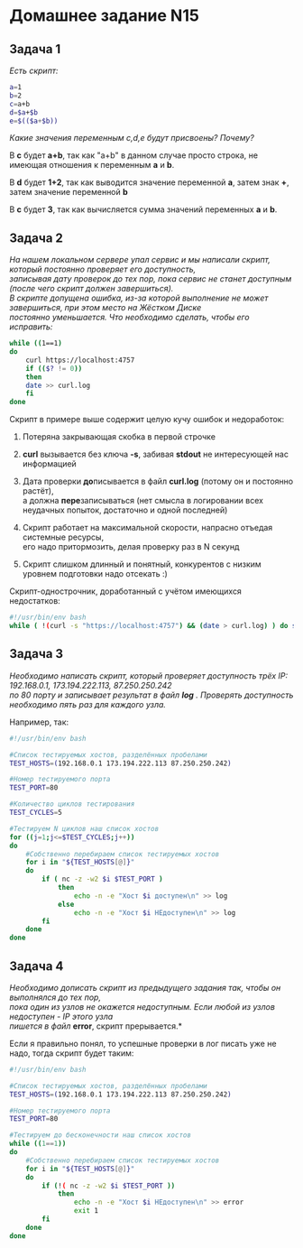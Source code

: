 Домашнее задание N15
====================

Задача 1
--------
  
*Есть скрипт:*
```bash
a=1
b=2
c=a+b
d=$a+$b
e=$(($a+$b))
```
*Какие значения переменным c,d,e будут присвоены? Почему?*

В **c** будет **a+b**, так как "a+b" в данном случае просто строка, не имеющая отношения к переменным **a** и **b**.  
  
В **d** будет **1+2**, так как выводится значение переменной **а**, затем знак **+**, затем значение переменной **b**  
  
В **c** будет **3**, так как вычисляется сумма значений переменных **a** и **b**.  
  
Задача 2
--------
  
*На нашем локальном сервере упал сервис и мы написали скрипт, который постоянно проверяет его доступность,  
записывая дату проверок до тех пор, пока сервис не станет доступным (после чего скрипт должен завершиться).  
В скрипте допущена ошибка, из-за которой выполнение не может завершиться, при этом место на Жёстком Диске  
постоянно уменьшается. Что необходимо сделать, чтобы его исправить:*
```bash
while ((1==1)
do
    curl https://localhost:4757
    if (($? != 0))
    then
	date >> curl.log
    fi
done
```

Скрипт в примере выше содержит целую кучу ошибок и недоработок:  
1. Потеряна закрывающая скобка в первой строчке  
  
2. **curl** вызывается без ключа **-s**, забивая **stdout** не интересующей нас информацией  
  
3. Дата проверки **до**писывается в файл **curl.log** (потому он и постоянно растёт),  
а должна **пере**записываться (нет смысла в логировании всех неудачных попыток, достаточно и одной последней)  
  
4. Скрипт работает на максимальной скорости, напрасно отъедая системные ресурсы,  
его надо притормозить, делая проверку раз в N секунд  
  
5. Скрипт слишком длинный и понятный, конкурентов с низким уровнем подготовки надо отсекать :)  
  
Скрипт-однострочник, доработанный с учётом имеющихся недостатков:  
```bash
#!/usr/bin/env bash
while ( !(curl -s "https://localhost:4757") && (date > curl.log) ) do sleep 10; done
```
  
Задача 3
--------
  
*Необходимо написать скрипт, который проверяет доступность трёх IP: 192.168.0.1, 173.194.222.113, 87.250.250.242  
по 80 порту и записывает результат в файл* ***log*** *. Проверять доступность необходимо пять раз для каждого узла.*
  
Например, так:  
```bash
#!/usr/bin/env bash

#Список тестируемых хостов, разделённых пробелами
TEST_HOSTS=(192.168.0.1 173.194.222.113 87.250.250.242)

#Номер тестируемого порта
TEST_PORT=80

#Количество циклов тестирования
TEST_CYCLES=5

#Тестируем N циклов наш список хостов
for ((j=1;j<=$TEST_CYCLES;j++))
do
    #Собственно перебираем список тестируемых хостов
    for i in "${TEST_HOSTS[@]}"
    do
        if ( nc -z -w2 $i $TEST_PORT )
            then
                echo -n -e "Хост $i доступен\n" >> log
            else
                echo -n -e "Хост $i НЕдоступен\n" >> log
        fi
    done
done
```
  
Задача 4
--------
  
*Необходимо дописать скрипт из предыдущего задания так, чтобы он выполнялся до тех пор,  
пока один из узлов не окажется недоступным. Если любой из узлов недоступен - IP этого узла  
пишется в файл* **error**, скрипт прерывается.*  
  
Если я правильно понял, то успешные проверки в лог писать уже не надо, тогда скрипт будет таким:  
```bash
#!/usr/bin/env bash

#Список тестируемых хостов, разделённых пробелами
TEST_HOSTS=(192.168.0.1 173.194.222.113 87.250.250.242)

#Номер тестируемого порта
TEST_PORT=80

#Тестируем до бесконечности наш список хостов
while ((1==1))
do
    #Собственно перебираем список тестируемых хостов
    for i in "${TEST_HOSTS[@]}"
    do
        if (!( nc -z -w2 $i $TEST_PORT ))
            then
                echo -n -e "Хост $i НЕдоступен\n" >> error
                exit 1
        fi
    done
done
```
